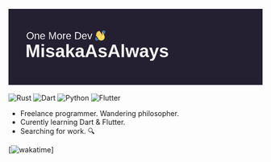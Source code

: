 ![header](header.png)

![Rust](https://img.shields.io/badge/rust-%23000000.svg?style=for-the-badge&logo=rust&logoColor=white)
![Dart](https://img.shields.io/badge/dart-%230175C2.svg?style=for-the-badge&logo=dart&logoColor=white)
![Python](https://img.shields.io/badge/python-3670A0?style=for-the-badge&logo=python&logoColor=ffdd54)
![Flutter](https://img.shields.io/badge/Flutter-%2302569B.svg?style=for-the-badge&logo=Flutter&logoColor=white)

- Freelance programmer. Wandering philosopher.
- Curently learning Dart & Flutter.
- Searching for work. 🔍

[![wakatime](https://wakatime.com/badge/user/2c78a3ae-da21-4e42-a6a3-ca1ccc330de1.svg)]

<!--[![GitHub Streak](https://streak-stats.demolab.com?user=MisakaAsAlways&theme=gruvbox_duo&hide_border=true&date_format=j%2Fn%5B%2FY%5D)](https://git.io/streak-stats)

**MisakaAsAlways/MisakaAsAlways** is a ✨ _special_ ✨ repository because its `README.md` (this file) appears on your GitHub profile.

Here are some ideas to get you started:

- 🔭 I’m currently working on ...
- 🌱 I’m currently learning ...
- 👯 I’m looking to collaborate on ...
- 🤔 I’m looking for help with ...
- 💬 Ask me about ...
- 📫 How to reach me: ...
- 😄 Pronouns: ...
- ⚡ Fun fact: ...
-->
